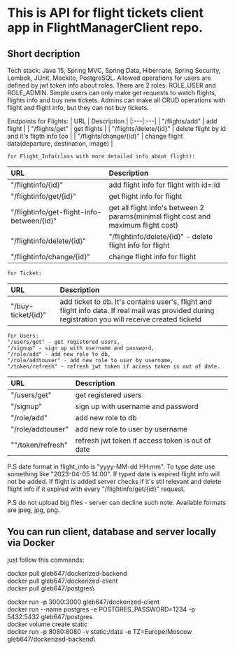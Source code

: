 # This is API for flight tickets client app in FlightManagerClient repo. 
## Short decription
Tech stack: Java 15, Spring MVC, Spring Data, Hibernate, Spring Security, Lombok, JUnit, Mockito, PostgreSQL.
Allowed operations for users are defined by jwt token info about roles. There are 2 roles: ROLE_USER and ROLE_ADMIN. Simple users can only make get requests to watch flights, flights info and buy new tickets. Admins can make all CRUD operations with flight and flight info, but they can not buy tickets.

Endpoints 
	for Flights:
| URL | Description | 
|:---|:---|
| "/flights/add" | add flight |
| "/flights/get" | get flights |
| "/flights/delete/{id}" | delete flight by id and it's fligth info too |
| "/flights/change/{id}" | change flight data(departure, destination, image) |
	
	for Flight_Info(class with more detailed info about flight):
| URL | Description | 
|:---|:---|
| "/flightinfo/{id}" | add flight info for flight with id=:id |
| "/flightinfo/get/{id}" | get flight info for flight |
| "/flightinfo/get-flight-info-between/{id}" | get all flight info's between 2 params(minimal flight cost and maximum flight cost) |
| "/flightinfo/delete/{id}" | "/flightinfo/delete/{id}" - delete flight info for flight |
| "/flightinfo/change/{id}" | change flight info for flight |
	
	for Ticket:
| URL | Description | 
|:---|:---|
| "/buy-ticket/{id}" | add ticket to db. It's contains user's, flight and flight info data. If real mail was provided during registration you will receive created ticketd |
	
	for Users:
	"/users/get" - get registered users,
	"/signup" - sign up with username and password,
	"/role/add" - add new role to db,
	"/role/addtouser" - add new role to user by username,
	"/token/refresh" - refresh jwt token if access token is out of date.
| URL | Description | 
|:---|:---|
| "/users/get" | get registered users |
| "/signup" | sign up with username and password |
| "/role/add" | add new role to db |
| "/role/addtouser" | add new role to user by username |
| ""/token/refresh" | refresh jwt token if access token is out of date |
	
P.S date format in flight_info is "yyyy-MM-dd HH:mm". To type date use something like "2023-04-05 14:00". If typed date is expired flight info will not be added. If flight is added server checks if it's stll relevant and delete flight info if it expired with every "/flightinfo/get/{id}" request.

P.S do not upload big files - server can decline such note. Available formats are jpeg, jpg, png.

## You can run client, database and server locally via Docker
just follow this commands:

docker pull gleb647/dockerized-backend\
docker pull gleb647/dockerized-client\
docker pull gleb647/postgres\

docker run -p 3000:3000 gleb647/dockerized-client\
docker run --name postgres -e POSTGRES_PASSWORD=1234 -p 5432:5432 gleb647/postgres\
docker volume create static\
docker run -p 8080:8080 -v static:/data -e TZ=Europe/Moscow gleb647/dockerized-backend\
